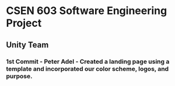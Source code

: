 # CSEN 603 Software Engineering Project
## Unity Team


### 1st Commit - Peter Adel - Created a landing page using a template and incorporated our color scheme, logos, and purpose. 